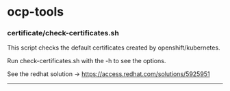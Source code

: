 # ocp-tools

### certificate/check-certificates.sh

This script checks the default certificates created by openshift/kubernetes.

Run check-certificates.sh with the -h to see the options.

See the redhat solution -> https://access.redhat.com/solutions/5925951

---
